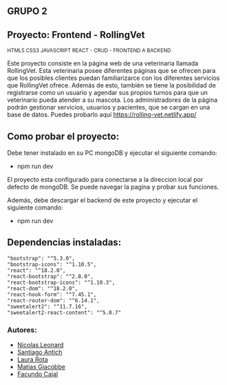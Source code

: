 ## GRUPO 2
## Proyecto: Frontend - RollingVet
<sub>HTML5 CSS3 JAVASCRIPT REACT - CRUD - FRONTEND A BACKEND</sub>

Este proyecto consiste en la página web de una veterinaria llamada RollingVet. Esta veterinaria posee diferentes páginas que se ofrecen para que los posibles clientes puedan familiarizarce con los diferentes servicios que RollingVet ofrece. Además de esto, también se tiene la posibilidad de registrarse como un usuario y agendar sus propios turnos para que un veterinario pueda atender a su mascota. Los administradores de la página podrán gestionar servicios, usuarios y pacientes, que se cargan en una base de datos.
Puedes probarlo aquí https://rolling-vet.netlify.app/

## Como probar el proyecto:
Debe tener instalado en su PC mongoDB y ejecutar el siguiente comando:

- npm run dev

El proyecto esta configurado para conectarse a la direccion local por defecto de mongoDB. Se puede navegar la pagina y probar sus funciones.

Además, debe descargar el backend de este proyecto y ejecutar el siguiente comando:

- npm run dev

## Dependencias instaladas:

    "bootstrap": "^5.3.0",
    "bootstrap-icons": "^1.10.5",
    "react": "^18.2.0",
    "react-bootstrap": "^2.8.0",
    "react-bootstrap-icons": "^1.10.3",
    "react-dom": "^18.2.0",
    "react-hook-form": "^7.45.1",
    "react-router-dom": "^6.14.1",
    "sweetalert2": "^11.7.16",
    "sweetalert2-react-content": "^5.0.7"

### Autores:

* [Nicolas Leonard](https://github.com/nicoleonard)
* [Santiago Antich](https://github.com/antich98)
* [Laura Rota](https://github.com/RLauraS)
* [Matías Giacobbe](https://github.com/MtAgia)
* [Facundo Cajal](https://github.com/FacundoCajal199)
